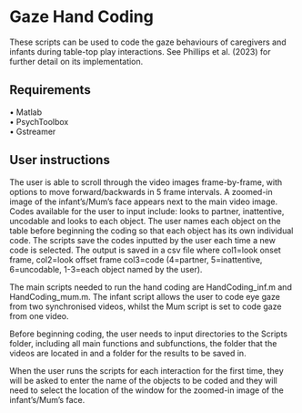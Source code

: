 # Gaze Hand Coding

These scripts can be used to code the gaze behaviours of caregivers and infants during table-top play interactions. See Phillips et al. (2023) for further detail on its implementation. 

## Requirements

•	Matlab\
•	PsychToolbox\
•	Gstreamer


## User instructions 

The user is able to scroll through the video images frame-by-frame, with options to move forward/backwards in 5 frame intervals. A zoomed-in image of the infant’s/Mum’s face appears next to the main video image. Codes available for the user to input include: looks to partner, inattentive, uncodable and looks to each object. The user names each object on the table before beginning the coding so that each object has its own individual code. The scripts save the codes inputted by the user each time a new code is selected. The output is saved in a csv file where col1=look onset frame, col2=look offset frame col3=code (4=partner, 5=inattentive, 6=uncodable, 1-3=each object named by the user). 

The main scripts needed to run the hand coding are HandCoding_inf.m and HandCoding_mum.m. The infant script allows the user to code eye gaze from two synchronised videos, whilst the Mum script is set to code gaze from one video.

Before beginning coding, the user needs to input directories to the Scripts folder, including all main functions and subfunctions, the folder that the videos are located in and a folder for the results to be saved in. 

When the user runs the scripts for each interaction for the first time, they will be asked to enter the name of the objects to be coded and they will need to select the location of the window for the zoomed-in image of the infant’s/Mum’s face.
